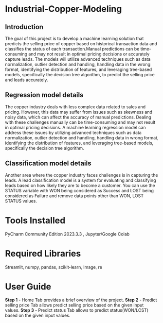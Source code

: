 # Industrial-Copper-Modeling

## Introduction
The goal of this project is to develop a machine learning solution that predicts the selling price of copper based on historical transaction data and classifies the status of each transaction.Manual predictions can be time-consuming and may not result in optimal pricing decisions or accurately capture leads. The models will utilize advanced techniques such as data normalization, outlier detection and handling, handling data in the wrong format, identifying the distribution of features, and leveraging tree-based models, specifically the decision tree algorithm, to predict the selling price and leads accurately.

## Regression model details
The copper industry deals with less complex data related to sales and pricing. However, this data may suffer from issues such as skewness and noisy data, which can affect the accuracy of manual predictions. Dealing with these challenges manually can be time-consuming and may not result in optimal pricing decisions. A machine learning regression model can address these issues by utilizing advanced techniques such as data normalization, outlier detection and handling, handling data in wrong format, identifying the distribution of features, and leveraging tree-based models, specifically the decision tree algorithm.

## Classification model details
Another area where the copper industry faces challenges is in capturing the leads. A lead classification model is a system for evaluating and classifying leads based on how likely they are to become a customer. You can use the STATUS variable with WON being considered as Success and LOST being considered as Failure and remove data points other than WON, LOST STATUS values.

# Tools Installed  
PyCharm Community Edition 2023.3.3 , Jupyter/Google Colab
# Required Libraries 
Streamlit, numpy, pandas, scikit-learn, Image, re

# User Guide 

**Step 1** - Home Tab provides a brief overview of the project. 
**Step 2** - Predict selling price Tab allows predict selling price based on the given input values.
**Step 3** - Predict status Tab allows to predict status(WON/LOST) based on the given input values.
